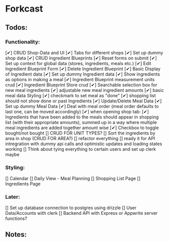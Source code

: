 # Forkcast

## Todos:

### Functionality:

[✔] CRUD Shop-Data and UI
[✔] Tabs for different shops
[✔] Set up dummy shop data
[✔] CRUD Ingredient Blueprints
[✔] Reset forms on submit
[✔] Set up context for global data (stores, ingredients, meals etc.)
[✔] Edit Ingredient Blueprint Form
[✔] Delete Ingredient Blueprint
[✔] Basic Display of Ingredient data
[✔] Set up dummy Ingredient data
[✔] Show ingredients as options in making a meal
[✔] Ingredient Blueprint measurement units crud
[✔] Ingredient Blueprint Store crud
[✔] Searchable selection box for new meal ingredients
[✔] adjustable new meal ingredient amounts
[✔] basic meal data Styling
[✔] checkmark to set meal as "done"
[✔] shopping list should not show done or past Ingredients
[✔] Update/Delete Meal Data
[✔] Set up dummy Meal Data
[✔] Deal with meal order (meal order defaults to last one, can be moved accordingly)
[✔] when opening shop tab:
[✔] Ingredients that have been added to the meals should appear in shopping list (with their appropriate amounts), summed up in a way where multiple meal ingredients are added together amount wise
[✔] Checkbox to toggle bought/not bought
[] CRUD FOR UNIT TYPES?
[] Sort the ingredients by area in shop (CRUD FOR AREA?)
[] refactor everything
[] ready it for API intregration with dummy api calls and optimistic updates and loading states working
[] Think about tying everything to certain users and set up clerk maybe

### Styling:

[] Calendar
[] Daily View - Meal Planning
[] Shopping List Page
[] Ingredients Page

### Later:

[] Set up database connection to postgres using drizzle
[] User Data/Accounts with clerk
[] Backend API with Express or Appwrite server functions?

## Notes:
